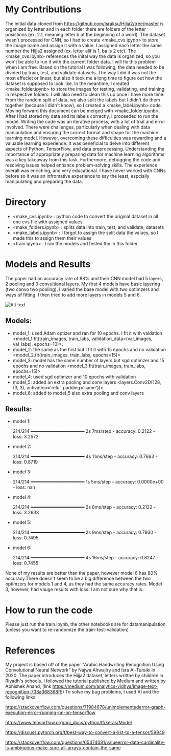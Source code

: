 # My Contributions
The initial data cloned from https://github.com/israksu/Hijja2/tree/master is organized by letter and in each folder there are folders of the letter posistions (ex. 2.1, meaning letter b at the beginning of a word). 
The dataset wasn't processed for CNN, so I had to create <make_cvs.ipynb> to store the image name and assign it with a value. I assigned each letter the same number the Hijja2 assigned (ex. letter alif is 1, ba is 2 etc). The <make_cvs.ipynb> references the inital way the data is organized, so you won't be able to run it with the current folder data. I will fix this problem when I am free.
Based on the tutorial I was following, the data needed to be divided by train, test, and validate datasets. The way I did it was not the most effeciet or linear, but also it took me a long time to figure out how the dataset is supposed to look like. In the meantime, I created <make_folder.ipynb> to store the images for testing, validating, and training in respective folders. I will also need to clean this up once I have more time.
From the random split of data, we also split the labels but I didn't do them together (because I didn't know), so I created a <make_label.ipynb> code. Moving forward this document can be merged with <make_folder.ipynb>. 
After I had stored my data and its labels correctly, I proceeded to run the model. Writing the code was an iterative process, with a lot of trial and error involved. There were challenges, particularly when dealing with data manipulation and ensuring the correct format and shape for the machine learning model. However, overcoming these difficulties was rewarding and a valuable learning experience. It was beneficial to delve into different aspects of Python, TensorFlow, and data preprocessing. Understanding the importance of appropriately preparing data for machine learning algorithms was a key takeaway from this task. Furthermore, debugging the code and resolving issues helped enhance problem-solving skills. The experience overall was enriching, and very educational. I have never worked with CNNs before so it was an infromative experience to say the least, espcially manipulating and preparing the data.

# Directory 
- <make_cvs.ipynb> : python code to convert the original dataset in all one cvs file with assigned values
- <make_folders.ipynb> : splits data into train, test, and validate, datasets
- <make_labels.ipynb> : I forgot to assign the split data the values, so I made this to assign them their values
- <train.ipynb> : I ran the models and tested the in this folder

# Models and Results 
The paper had an accuracy rate of 88% and their CNN model had 5 layers, 2 pooling and 3 convultional layers. My first 4 models have basic layering (two convo two pooling). I varied the base model with two optimzers and ways of fitting. I then tried to add more layers in models 5 and 6. 

![Alt text](https://media.springernature.com/lw685/springer-static/image/art%3A10.1007%2Fs00521-020-05070-8/MediaObjects/521_2020_5070_Fig5_HTML.png?as=webp)
## Models:
- model_1: used Adam optizer and ran for 10 epochs. I fit it with vaidation <model_1.fit(train_images, train_labs, validation_data=(val_images, val_labs), epochs=10)>.
- model_2: the same as the first but I fit it with 15 epochs and no validation <model_2.fit(train_images, train_labs, epochs=15)>
- model_3: model has the same number of layers but sgd optimzer and 15 epochs and no validation <model_3.fit(train_images, train_labs, epochs=15)>
- model_4: used sgd optimzer and 10 epochs with validation
- model_5: added an extra pooling and conv layers <layers.Conv2D(128, (3, 3), activation='relu', padding='same'))>
- model_6: added to model_5 also extra pooling and conv layers


## Results:
- model 1:
  
  214/214 ━━━━━━━━━━━━━━━━━━━━ 2s 7ms/step - accuracy: 0.2122 - loss: 3.2572

- model 2:
  
  214/214 ━━━━━━━━━━━━━━━━━━━━ 4s 11ms/step - accuracy: 0.7663 - loss: 0.8719
  
- model 3:

  214/214 ━━━━━━━━━━━━━━━━━━━━ 1s 5ms/step - accuracy: 0.0000e+00 - loss: nan
  
- model 4:

  214/214 ━━━━━━━━━━━━━━━━━━━━ 2s 8ms/step - accuracy: 0.2122 - loss: 3.2633
  
- model 5:

  214/214 ━━━━━━━━━━━━━━━━━━━━ 2s 9ms/step - accuracy: 0.7930 - loss: 0.7495
  
- model 6:

  214/214 ━━━━━━━━━━━━━━━━━━━━ 4s 16ms/step - accuracy: 0.8247 - loss: 0.7455

None of my results are better than the paper, however model 6 has 80% accuracy.There doesn't seem to be a big difference between the two optimzers for models 1 and 4, as they had the same accuracy rates. Model 3, however, had vauge results with <nan> loss. I am not sure why that is. 

# How to run the code

Please just run the train.ipynb, the other notebooks are for datamanipulation (unless you want to re-randomize the train-test-validation) 

# References 
My project is based off of the paper "Arabic Handwriting Recognition Using Convolutional Neural Network" by Najwa Altwajiry and Isra Al-Turaiki in 2020. The paper introduces the Hijja2 dataset, letters writtne by children in Riyadh's schools.
I followed the tutorial published by Medium and written by Abhishek Anand, (link https://medium.com/analytics-vidhya/image-text-recognition-738a368368f5)
To solve my bug problems, I used AI and the following links:

  https://stackoverflow.com/questions/71984678/unimplementederror-graph-execution-error-running-nn-on-tensorflow
  
  https://www.tensorflow.org/api_docs/python/tf/keras/Model
  
  https://discuss.pytorch.org/t/best-way-to-convert-a-list-to-a-tensor/59949
  
  https://stackoverflow.com/questions/65474081/valueerror-data-cardinality-is-ambiguous-make-sure-all-arrays-contain-the-same
  
